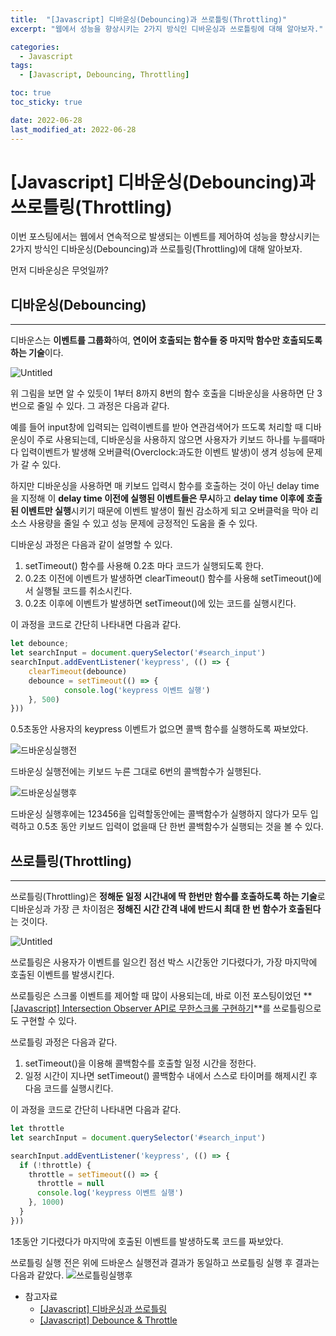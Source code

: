```yaml
---
title:  "[Javascript] 디바운싱(Debouncing)과 쓰로틀링(Throttling)"
excerpt: "웹에서 성능을 향상시키는 2가지 방식인 디바운싱과 쓰로틀링에 대해 알아보자."

categories:
  - Javascript
tags:
  - [Javascript, Debouncing, Throttling]

toc: true
toc_sticky: true

date: 2022-06-28
last_modified_at: 2022-06-28
---
```

# [Javascript] 디바운싱(Debouncing)과 쓰로틀링(Throttling)

이번 포스팅에서는 웹에서 연속적으로 발생되는 이벤트를 제어하여 성능을 향상시키는 2가지 방식인 디바운싱(Debouncing)과 쓰로틀링(Throttling)에 대해 알아보자.

먼저 디바운싱은 무엇일까?

## 디바운싱(Debouncing)

---

디바운스는 **이벤트를 그룹화**하여, **연이어 호출되는 함수들 중 마지막 함수만 호출되도록 하는 기술**이다.

![Untitled](https://s3-us-west-2.amazonaws.com/secure.notion-static.com/6cad0ec6-aa70-4afe-8f63-d0c73a50cce9/Untitled.png)

위 그림을 보면 알 수 있듯이 1부터 8까지 8번의 함수 호출을 디바운싱을 사용하면 단 3번으로 줄일 수 있다. 그 과정은 다음과 같다.

예를 들어 input창에 입력되는 입력이벤트를 받아 연관검색어가 뜨도록 처리할 때 디바운싱이 주로 사용되는데, 디바운싱을 사용하지 않으면 사용자가 키보드 하나를 누를때마다 입력이벤트가 발생해 오버클럭(Overclock:과도한 이벤트 발생)이 생겨 성능에 문제가 갈 수 있다.

하지만 디바운싱을 사용하면 매 키보드 입력시 함수를 호출하는 것이 아닌 delay time을 지정해 이 **delay time 이전에 실행된 이벤트들은 무시**하고 **delay time 이후에 호출된 이벤트만 실행**시키기 때문에 이벤트 발생이 훨씬 감소하게 되고 오버클럭을 막아 리소스 사용량을 줄일 수 있고 성능 문제에 긍정적인 도움을 줄 수 있다.

디바운싱 과정은 다음과 같이 설명할 수 있다.

1. setTimeout() 함수를 사용해 0.2초 마다 코드가 실행되도록 한다.
  1. 0.2초 이전에 이벤트가 발생하면 clearTimeout() 함수를 사용해 setTimeout()에서 실행될 코드를 취소시킨다.
  2. 0.2초 이후에 이벤트가 발생하면 setTimeout()에 있는 코드를 실행시킨다.

이 과정을 코드로 간단히 나타내면 다음과 같다.

```jsx
let debounce;
let searchInput = document.querySelector('#search_input')
searchInput.addEventListener('keypress', (() => {
    clearTimeout(debounce)
    debounce = setTimeout(() => {
			console.log('keypress 이벤트 실행')
    }, 500)
}))
```

0.5초동안 사용자의 keypress 이벤트가 없으면 콜백 함수를 실행하도록 짜보았다.

![드바운싱실행전](https://user-images.githubusercontent.com/71548623/176203396-69616d6b-4829-4a53-ab99-73a7063065c3.gif)

드바운싱 실행전에는 키보드 누른 그대로 6번의 콜백함수가 실행된다.

![드바운싱실행후](https://user-images.githubusercontent.com/71548623/176203421-1267f31c-6116-440a-9232-0921f5d82937.gif)

드바운싱 실행후에는 123456을 입력할동안에는 콜백함수가 실행하지 않다가 모두 입력하고 0.5초 동안 키보드 입력이 없을때 단 한번 콜백함수가 실행되는 것을 볼 수 있다.

## 쓰로틀링(Throttling)

---

쓰로틀링(Throttling)은 **정해둔 일정 시간내에 딱 한번만 함수를 호출하도록 하는 기술**로 디바운싱과 가장 큰 차이점은 **정해진 시간 간격 내에 반드시 최대 한 번 함수가 호출된다**는 것이다.

![Untitled](https://s3-us-west-2.amazonaws.com/secure.notion-static.com/c7ec5e4f-24e4-46c8-8519-21b9218c57cd/Untitled.png)

쓰로틀링은 사용자가 이벤트를 일으킨 점선 박스 시간동안 기다렸다가, 가장 마지막에 호출된 이벤트를 발생시킨다.

쓰로틀링은 스크롤 이벤트를 제어할 때 많이 사용되는데, 바로 이전 포스팅이었던 **[[Javascript] Intersection Observer API로 무한스크롤 구현하기](https://lee1nna.github.io/posts/JS-IntersectionObserverAPI/)**를 쓰로틀링으로도 구현할 수 있다.

쓰로틀링 과정은 다음과 같다.

1. setTimeout()을 이용해 콜백함수를 호출할 일정 시간을 정한다.
2. 일정 시간이 지나면 setTimeout() 콜백함수 내에서 스스로 타이머를 해제시킨 후 다음 코드를 실행시킨다.

이 과정을 코드로 간단히 나타내면 다음과 같다.

```jsx
let throttle
let searchInput = document.querySelector('#search_input')

searchInput.addEventListener('keypress', (() => {
  if (!throttle) {
    throttle = setTimeout(() => {
      throttle = null
      console.log('keypress 이벤트 실행')
    }, 1000)
  }
}))
```

1초동안 기다렸다가 마지막에 호출된 이벤트를 발생하도록 코드를 짜보았다.

쓰로틀링 실행 전은 위에 드바운스 실행전과 결과가 동일하고 쓰로틀링 실행 후 결과는 다음과 같았다.
![쓰로틀링실행후](https://user-images.githubusercontent.com/71548623/176203429-61fba210-405c-4323-9fcc-c0f4e3e68537.gif)

- 참고자료
  - [[Javascript] 디바운싱과 쓰로틀링](https://velog.io/@yujuck/Javascript-%EB%94%94%EB%B0%94%EC%9A%B4%EC%8A%A4%EC%99%80-%EC%93%B0%EB%A1%9C%ED%8B%80%EB%A7%81)
  - [[Javascript] Debounce & Throttle](https://kellis.tistory.com/142)
